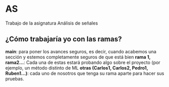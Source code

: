 # AS
Trabajo de la asignatura Análisis de señales

## ¿Cómo trabajaría yo con las ramas?

**main**: para poner los avances seguros, es decir, cuando acabemos una sección y estemos completamente seguros de que está bien
**rama 1, rama2...**: Cada una de estas estará probando algo sobre el proyecto (por ejemplo, un método distinto de ML 
**otras (Carlos1, Carlos2, Pedro1, Ruben1...)**: cada uno de nosotros que tenga su rama aparte para hacer sus pruebas.
